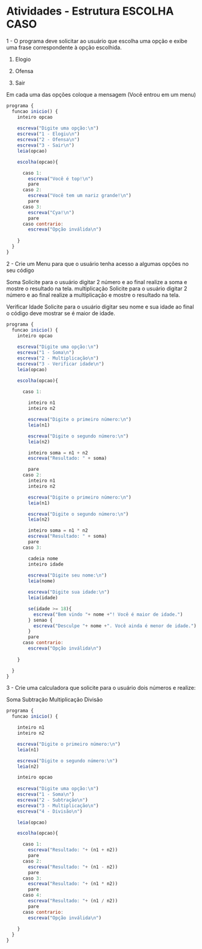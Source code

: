 # Atividades - Estrutura ESCOLHA CASO

1 -  O programa deve solicitar ao usuário que escolha uma opção e exibe uma frase correspondente à opção escolhida.

1) Elogio

2) Ofensa

3) Sair


Em cada uma das opções coloque a mensagem (Você entrou em um menu)

```javascript
programa {
  funcao inicio() {
    inteiro opcao
    
    escreva("Digite uma opção:\n")
    escreva("1 - Elogiu\n")
    escreva("2 - Ofensa\n")
    escreva("3 - Sair\n")
    leia(opcao)

    escolha(opcao){

      caso 1:
        escreva("Você é top!\n")
        pare
      caso 2:
        escreva("Você tem um nariz grande!\n")
        pare
      caso 3:
        escreva("Cya!\n")
        pare
      caso contrario:
        escreva("Opção inválida\n")
      
    }
  }
}
```

2 - Crie um Menu para que o usuário tenha acesso a algumas opções no seu código

Soma
Solicite para o usuário digitar 2 número e ao final realize a soma e mostre o resultado na tela.
multiplicação
Solicite para o usuário digitar 2 número e ao final realize a multiplicação e mostre o resultado na tela.

Verificar Idade
Solicite para o usuário digitar seu nome e sua idade ao final o código deve mostrar se é maior de idade.

```javascript
programa {
  funcao inicio() {
    inteiro opcao
    
    escreva("Digite uma opção:\n")
    escreva("1 - Soma\n")
    escreva("2 - Multiplicação\n")
    escreva("3 - Verificar idade\n")
    leia(opcao)

    escolha(opcao){

      caso 1:
        
        inteiro n1
        inteiro n2

        escreva("Digite o primeiro número:\n")
        leia(n1)

        escreva("Digite o segundo número:\n")
        leia(n2)

        inteiro soma = n1 + n2
        escreva("Resultado: " + soma)

        pare
      caso 2:
        inteiro n1
        inteiro n2

        escreva("Digite o primeiro número:\n")
        leia(n1)

        escreva("Digite o segundo número:\n")
        leia(n2)

        inteiro soma = n1 * n2
        escreva("Resultado: " + soma)
        pare
      caso 3:

        cadeia nome
        inteiro idade
        
        escreva("Digite seu nome:\n")
        leia(nome)

        escreva("Digite sua idade:\n")
        leia(idade)

        se(idade >= 18){
          escreva("Bem vindo "+ nome +"! Você é maior de idade.")
        } senao {
          escreva("Desculpe "+ nome +". Você ainda é menor de idade.")
        }
        pare
      caso contrario:
        escreva("Opção inválida\n")
      
    }

  }
}
```

3 - Crie uma calculadora que solicite para o usuário dois números e realize:

Soma
Subtração
Multiplicação
Divisão

```javascript
programa {
  funcao inicio() {

    inteiro n1
    inteiro n2

    escreva("Digite o primeiro número:\n")
    leia(n1)

    escreva("Digite o segundo número:\n")
    leia(n2)

    inteiro opcao
    
    escreva("Digite uma opção:\n")
    escreva("1 - Soma\n")
    escreva("2 - Subtração\n")
    escreva("3 - Multiplicação\n")
    escreva("4 - Divisão\n")

    leia(opcao)

    escolha(opcao){

      caso 1:
        escreva("Resultado: "+ (n1 + n2))
        pare
      caso 2:
        escreva("Resultado: "+ (n1 - n2))
        pare
      caso 3:
        escreva("Resultado: "+ (n1 * n2))
        pare
      caso 4:
        escreva("Resultado: "+ (n1 / n2))
        pare
      caso contrario:
        escreva("Opção inválida\n")
      
    }
  }
}
```